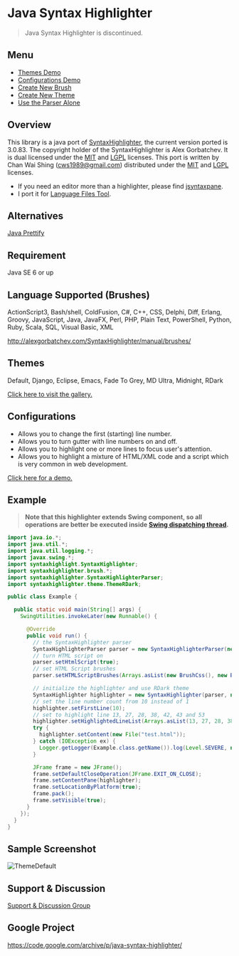 # Java Syntax Highlighter #

> Java Syntax Highlighter is discontinued.

## Menu ##
  * [Themes Demo](https://github.com/cws1989/java-syntax-highlighter/blob/wiki/ThemesDemo.md)
  * [Configurations Demo](https://github.com/cws1989/java-syntax-highlighter/blob/wiki/ConfigurationsDemo.md)
  * [Create New Brush](https://github.com/cws1989/java-syntax-highlighter/blob/wiki/CreateNewBrush.md)
  * [Create New Theme](https://github.com/cws1989/java-syntax-highlighter/blob/wiki/CreateNewTheme.md)
  * [Use the Parser Alone](https://github.com/cws1989/java-syntax-highlighter/blob/wiki/UseTheParserAlone.md)

## Overview ##
This library is a java port of [SyntaxHighlighter](http://alexgorbatchev.com/SyntaxHighlighter), the current version ported is 3.0.83. The copyright holder of the
SyntaxHighlighter is Alex Gorbatchev. It is dual licensed under the [MIT](http://www.opensource.org/licenses/MIT) and
[LGPL](http://www.opensource.org/licenses/lgpl-3.0) licenses. This port is written by Chan Wai Shing (cws1989@gmail.com) distributed under
the [MIT](http://www.opensource.org/licenses/MIT) and [LGPL](http://www.opensource.org/licenses/lgpl-3.0) licenses.

  * If you need an editor more than a highlighter, please find [jsyntaxpane](https://github.com/nordfalk/jsyntaxpane).
  * I port it for [Language Files Tool](https://github.com/cws1989/language-files-tool).

## Alternatives ##
[Java Prettify](https://github.com/cws1989/java-prettify)

## Requirement ##
Java SE 6 or up

## Language Supported (Brushes) ##
ActionScript3, Bash/shell, ColdFusion, C#, C++, CSS, Delphi, Diff, Erlang, Groovy, JavaScript, Java, JavaFX, Perl, PHP, Plain Text, PowerShell, Python, Ruby, Scala, SQL, Visual Basic, XML

http://alexgorbatchev.com/SyntaxHighlighter/manual/brushes/

## Themes ##
Default, Django, Eclipse, Emacs, Fade To Grey, MD Ultra, Midnight, RDark

[Click here to visit the gallery.](https://github.com/cws1989/java-syntax-highlighter/blob/wiki/ThemesDemo.md)

## Configurations ##
  * Allows you to change the first (starting) line number.
  * Allows you to turn gutter with line numbers on and off.
  * Allows you to highlight one or more lines to focus user's attention.
  * Allows you to highlight a mixture of HTML/XML code and a script which is very common in web development.

[Click here for a demo.](https://github.com/cws1989/java-syntax-highlighter/blob/wiki/ConfigurationsDemo.md)

## Example ##
> **Note that this highlighter extends Swing component, so all operations are better be executed inside [Swing dispatching thread](http://en.wikipedia.org/wiki/Event_dispatching_thread).**

```java
import java.io.*;
import java.util.*;
import java.util.logging.*;
import javax.swing.*;
import syntaxhighlight.SyntaxHighlighter;
import syntaxhighlighter.brush.*;
import syntaxhighlighter.SyntaxHighlighterParser;
import syntaxhighlighter.theme.ThemeRDark;

public class Example {

  public static void main(String[] args) {
    SwingUtilities.invokeLater(new Runnable() {

      @Override
      public void run() {
        // the SyntaxHighlighter parser
        SyntaxHighlighterParser parser = new SyntaxHighlighterParser(new BrushXml());
        // turn HTML script on
        parser.setHtmlScript(true);
        // set HTML Script brushes
        parser.setHTMLScriptBrushes(Arrays.asList(new BrushCss(), new BrushJScript(), new BrushPhp()));

        // initialize the highlighter and use RDark theme
        SyntaxHighlighter highlighter = new SyntaxHighlighter(parser, new ThemeRDark());
        // set the line number count from 10 instead of 1
        highlighter.setFirstLine(10);
        // set to highlight line 13, 27, 28, 38, 42, 43 and 53
        highlighter.setHighlightedLineList(Arrays.asList(13, 27, 28, 38, 42, 43, 53));
        try {
          highlighter.setContent(new File("test.html"));
        } catch (IOException ex) {
          Logger.getLogger(Example.class.getName()).log(Level.SEVERE, null, ex);
        }

        JFrame frame = new JFrame();
        frame.setDefaultCloseOperation(JFrame.EXIT_ON_CLOSE);
        frame.setContentPane(highlighter);
        frame.setLocationByPlatform(true);
        frame.pack();
        frame.setVisible(true);
      }
    });
  }
}
```

## Sample Screenshot ##
![ThemeDefault](https://raw.githubusercontent.com/cws1989/java-syntax-highlighter/wiki/ThemesDemo/ThemeDefault.png)

## Support & Discussion ##
[Support & Discussion Group](http://groups.google.com/group/java-syntax-highlighter)

## Google Project ##
https://code.google.com/archive/p/java-syntax-highlighter/
